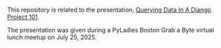 This repository is related to the presentation, [Querying Data In A Django Project 101](https://docs.google.com/presentation/d/1W5p3IEdbyhqfHX9h_bCc6y31alqXx8_BEwVi7vOvjT4/edit?usp=sharing).

The presentation was given during a PyLadies Boston Grab a Byte virtual lunch meetup on July 25, 2025.
